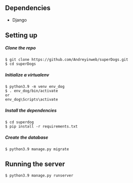 ## Dependencies
* Django

## Setting up

##### Clone the repo

```
$ git clone https://github.com/Andreyinweb/superDogs.git
$ cd superDogs
```

##### Initialize a virtualenv

```
$ python3.9 -m venv env_dog
$ . env_dog/bin/activate 
or
env_dog\Scripts\activate
```

##### Install the dependencies

```
$ cd superdog
$ pip install -r requirements.txt
```

##### Create the database

```
$ python3.9 manage.py migrate
```

## Running the server

```
$ python3.9 manage.py runserver

```

